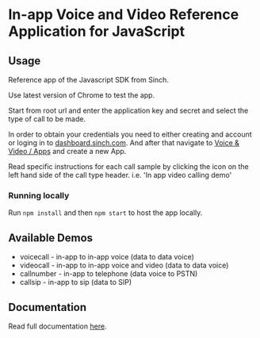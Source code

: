# In-app Voice and Video Reference Application for JavaScript

## Usage

Reference app of the Javascript SDK from Sinch.

Use latest version of Chrome to test the app.

Start from root url and enter the application key and secret and select the type of call to be made.

In order to obtain your credentials you need to either creating and account or loging in to [dashboard.sinch.com](https://dashboard.sinch.com/).
And after that navigate to [Voice & Video / Apps](https://dashboard.sinch.com/voice/apps) and create a new App.

Read specific instructions for each call sample by clicking the icon on the left hand side of the call type header. i.e. 'In app video calling demo'

### Running locally

Run `npm install` and then `npm start` to host the app locally.

## Available Demos

- voicecall - in-app to in-app voice (data to data voice)
- videocall - in-app to in-app voice and video (data to data voice)
- callnumber - in-app to telephone (data voice to PSTN)
- callsip - in-app to sip (data to SIP)

## Documentation

Read full documentation [here](https://developers.sinch.com/docs/in-app-calling/js-cloud/).
